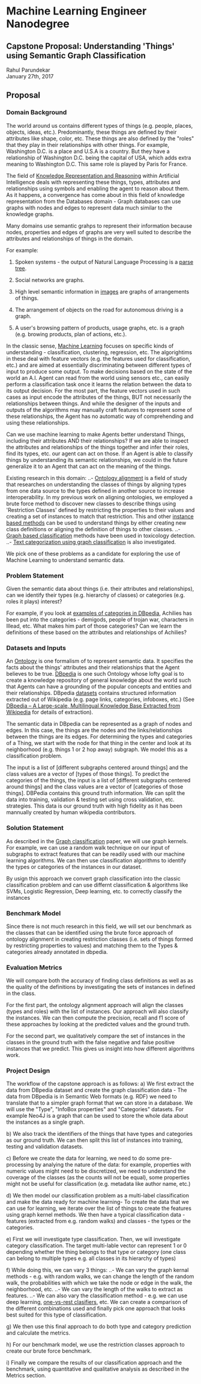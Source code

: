 # Machine Learning Engineer Nanodegree
## Capstone Proposal: Understanding 'Things' using Semantic Graph Classification
Rahul Parundekar  
January 27th, 2017

## Proposal

### Domain Background
The world around us contains different types of things (e.g. people, places, objects, ideas, etc.). Predominantly, these things are defined by their attributes like shape, color, etc. These things are also defined by the "roles" that they play in their relationships with other things. For example, Washington D.C. is a place and U.S.A is a country. But they have a relationship of Washington D.C. being the capital of USA, which adds extra meaning to Washington D.C. This same role is played by Paris for France. 

The field of [Knowledge Representation and Reasoning](https://en.wikipedia.org/wiki/Knowledge_representation_and_reasoning) within Artificial Intelligence deals with representing these things, types, attributes and relationships using symbols and enabling the agent to reason about them. As it happens, a convergence has come about in this field of knowledge representation from the Databases domain - Graph databases can use graphs with nodes and edges to represent data much similar to the knowledge graphs.

Many domains use semantic grahps to represent their information because nodes, properties and edges of graphs are very well suited to describe the attributes and relationships of things in the domain. 

For example:
1. Spoken systems - the output of Natural Language Processing is a [parse tree](https://en.wikipedia.org/wiki/Parse_tree).

2. Social networks are graphs.

3. High level semantic information in [images](https://arxiv.org/pdf/1405.0312.pdf) are graphs of arrangements of things. 

4. The arrangement of objects on the road for autonomous driving is a graph.

5. A user's browsing pattern of products, usage graphs, etc. is a graph (e.g. browing products, plan of actions, etc.).

In the classic sense, [Machine Learning](https://en.wikipedia.org/wiki/Machine_learning) focuses on specific kinds of understanding - classification, clustering, regression, etc. The algorightims in these deal with feature vectors (e.g. the features used for classification, etc.) and are aimed at essentially discriminating between different types of input to produce some output. To make decisions based on the state of the world an A.I. Agent can read from the world using sensors etc., can easily perform a classification task once it learns the relation between the data to its output decision. For the most part, the feature vectors used in such cases as input encode the attributes of the things, BUT not necessarily the relationships between things. And while the designer of the inputs and outputs of the algorithms may manually craft features to represent some of these relationships, the Agent has no automatic way of comprehending and using these relationships.

Can we use machine learning to make Agents better understand Things, including their attributes AND their relationships? If we are able to inspect the attributes and relationships of the things together and infer their roles, find its types, etc. our agent can act on those. If an Agent is able to classify things by understanding its semantic relationships, we could in the future generalize it to an Agent that can act on the meaning of the things. 

Existing research in this domain:
..- [Ontology alignment](https://en.wikipedia.org/wiki/Ontology_alignment) is a field of study that researches on understanding the classes of things by aligning types from one data source to the types defined in another source to increase interoperability. In my previous work on aligning ontologies, we employed a brute force method to discover new classes to describe things using 'Restriction Classes' defined by restricting the properties to their values and creating a set of instances to match that restriction. This and other [instance based methods](https://hal.archives-ouvertes.fr/file/index/docid/917910/filename/shvaiko2013a.pdf) can be used to understand things by either creating new class definitions or aligning the definition of things to other classes.
..- [Graph based classification](https://pdfs.semanticscholar.org/b430/6178fb343b4c6e66e64d101606b04f4b5a22.pdf) methods have been used in toxicology detection. 
..- [Text categorization using graph classification](http://frncsrss.github.io/papers/rousseau-acl2015.pdf) is also investigated.

We pick one of these problems as a candidate for exploring the use of Machine Learning to understand semantic data. 

### Problem Statement
Given the semantic data about things (i.e. their attributes and relationships), can we identify their types (e.g. hierarchy of classes) or categories (e.g. roles it plays) interest?  

For example, if you look at [examples of categories in DBpedia](http://downloads.dbpedia.org/preview.php?file=2016-04_sl_core-i18n_sl_en_sl_article_categories_en.tql.bz2), Achilies has been put into the categories - demigods, people of trojan war, characters in Illead, etc. What makes him part of those categories? Can we learn the definitions of these based on the attributes and relationships of Achilies?

### Datasets and Inputs
An [Ontology](https://en.wikipedia.org/wiki/Ontology_(information_science)) is one formalism of to represent semantic data. It specifies the facts about the things' attributes and their relationships that the Agent believes to be true. [DBpedia](https://en.wikipedia.org/wiki/DBpedia) is one such Ontology whose lofty goal is to create a knowledge repository of general knowledge about the world such that Agents can have a grounding of the popular concepts and entities and their relationships. DBpedia [datasets](http://wiki.dbpedia.org/Datasets) contains structured information extracted out of Wikipedia (e.g. page links, categories, infoboxes, etc.) (See [DBpedia – A Large-scale, Multilingual Knowledge Base Extracted from Wikipedia](http://citeseerx.ist.psu.edu/viewdoc/download?doi=10.1.1.685.7258&rep=rep1&type=pdf) for details of extraction). 

The semantic data in DBpedia can be represented as a graph of nodes and edges. In this case, the things are the nodes and the links/relationships between the things are its edges. For determining the types and categories of a Thing, we start with the node for that thing in the center and look at its neighborhood (e.g. things 1 or 2 hop away) subgraph. We model this as a classification problem.

The input is a list of [different subgraphs centered around things] and the class values are a vector of [types of those things]. To predict the categories of the things, the input is a list of [different subgraphs centered around things] and the class values are a vector of [categories of those things]. DBPedia contains this ground truth information. We can split the data into training, validation & testing set using cross validation, etc. strategies. This data is our ground truth with high fidelity as it has been mannually created by human wikipedia contributors.

### Solution Statement
As described in the [Graph classification](https://pdfs.semanticscholar.org/b430/6178fb343b4c6e66e64d101606b04f4b5a22.pdf) paper, we will use graph kernels. For example, we can use a random walk technique on our input of subgraphs to extract features that can be readily used with our machine learning algorithms. We can then use classification algorithms to identify the types or categories of the instances in our dataset.

By usign this approach we convert graph classification into the classic classification problem and can use differnt classification & algorithms like SVMs, Logistic Regression, Deep learning, etc. to correctly classify the instances

### Benchmark Model
Since there is not much research in this field, we will set our benchmark as the classes that can be identified using the brute force approach of ontology alignment in creating restriction classes (i.e. sets of things formed by restricting properties to values) and matching them to the Types & categories already annotated in dbpedia. 

### Evaluation Metrics
We will compare both the accuracy of finding class definitions as well as as the quality of the definitions by investigating the sets of instances in defined in the class. 

For the first part, the ontology alignment approach will align the classes (types and roles) with the list of instances. Our approach will also classify the instances. We can then compute the precision, recall and f1 score of these approaches by looking at the predicted values and the ground truth. 

For the second part, we qualitatively compare the set of instances in the classes in the ground truth with the false negative and false positive instances that we predict. This gives us insight into how different algorithms work.

### Project Design
The workflow of the capstone approach is as follows:
a) We first extract the data from DBpedia dataset and create the graph classification data -  The data from DBpedia is in Semantic Web formats (e.g. RDF) we need to translate that to a simpler graph format that we can store in a database. We will use the "Type", "InfoBox properties" and "Categories" datasets. For example Neo4J is a graph that can be used to store the whole data about the instances as a single graph. 

b) We also track the identifiers of the things that have types and categories as our ground truth. We can then split this list of instances into training, testing and validation datasets.

c) Before we create the data for learning, we need to do some pre-processing by analying the nature of the data: for example, properties with numeric values might need to be discretized, we need to understand the coverage of the classes (as the counts will not be equal), some properties might not be useful for classification (e.g. metadata like author name, etc.)

d) We then model our classification problem as a multi-label classification and make the data ready for machine learning- To create the data that we can use for learning, we iterate over the list of things to create the features using graph kernel methods. We then have a typical classification data - features (extracted from e.g. random walks) and classes - the types or the categories. 

e) First we will investigate type classification. Then, we will investigate category classification. The target multi-lable vector can represent 1 or 0 depending whether the thing belongs to that type or category (one class can belong to multiple types e.g. all classes in its hierarchy of types)

f) While doing this, we can vary 3 things:
..- We can vary the graph kernal methods - e.g. with random walks, we can change the length of the random walk, the probabilities with which we take the node or edge in the walk, the neighborhood, etc. 
..- We can vary the length of the walks to extract as features.
..- We can also vary the classification method - e.g. we can use deep learning, [one-vs-rest clasifiers](http://scikit-learn.org/stable/modules/multiclass.html#multilabel-learning), etc. 
We can create a comparison of the different combinations used and finally pick one approach that looks best suited for this type of classification.

g) We then use this final approach to do both type and category prediction and calculate the metrics. 

h) For our benchmark model, we use the restriction classes approach to create our brute force benchmark. 

i) Finally we compare the results of our classification approach and the benchmark, using quantitative and qualitative analysis as described in the Metrics section.
